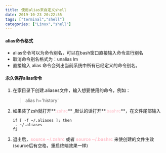 ```yaml
---
title: 使用alias来自定义shell
date: 2019-10-23 20:22:55
tags: ["terminal","shell"]
categories: ["Linux","shell"]
---
```


#### alias命令格式 

- alias命令可以为命令别名，可以在bash窗口直接输入命令进行别名
- 取消命令别名格式为：unalias lm
- 直接输入 alias 命令会列出当前系统中所有已经定义的命令别名。



#### 永久保存alias命令

1. 在家目录下创建.aliases文件，输入想要使用的命令，例如：

   > alias h='history'

2. 如果装了zsh就打开**<font color ="pink">.zshrc</font>** ,默认的话打开**<font color="pink">.bashrc</font>**，在文件尾部输入

   ```shell
   if [ -f ~/.aliases ]; then
   	. ~/.aliases
   fi
   ```

3. 退出后，**<font color ="pink">source  ~/.zshrc</font>** 或者 **<font color ="pink">source ~/.bashrc</font>** 来使创建的文件生效(source后有空格，重启终端效果一样)
